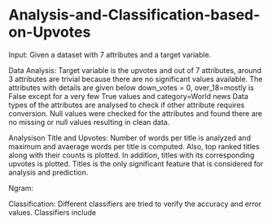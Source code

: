 # Analysis-and-Classification-based-on-Upvotes

Input:
Given a dataset with 7 attributes and a target variable. 

Data Analysis:
Target variable is the upvotes and out of 7 attributes, around 3 attributes are trivial because there are no significant values available.
The attributes with details are given below
down_votes = 0, over_18=mostly is False except for a very few True values and category=World news
Data types of the attributes are analysed to check if other attribute requires conversion.
Null values were checked for the attributes and found there are no missing or null values resulting in clean data.

Analysison Title and Upvotes:
Number of words per title is analyzed and maximum and avaerage words per title is computed.
Also, top ranked titles along with their counts is plotted. 
In addition, titles with its corresponding upvotes is plotted.
Titles is the only significant feature that is considered for analysis and prediction.

Ngram:

Classification:
Different classifiers are tried to verify the accuracy and error values.
Classifiers include



